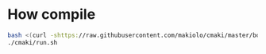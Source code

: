 # How compile
```bash
bash <(curl -shttps://raw.githubusercontent.com/makiolo/cmaki/master/bootstrap.sh)
./cmaki/run.sh
```
